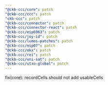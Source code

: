 ```yaml
---
"@ckb-ccc/core": patch
"@ckb-ccc/ccc": patch
"ckb-ccc": patch
"@ckb-ccc/connector": patch
"@ckb-ccc/connector-react": patch
"@ckb-ccc/eip6963": patch
"@ckb-ccc/joy-id": patch
"@ckb-ccc/lumos-patches": patch
"@ckb-ccc/nip07": patch
"@ckb-ccc/okx": patch
"@ckb-ccc/rei": patch
"@ckb-ccc/uni-sat": patch
"@ckb-ccc/utxo-global": patch
---
```


fix(core): recordCells should not add usableCells

